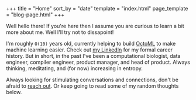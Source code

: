 +++
title = "Home"
sort_by = "date"
template = "index.html"
page_template = "blog-page.html"
+++

Well hello there! If you're here then I assume you are curious to learn a bit more about me. Well I'll try not to dissapoint!

I'm roughly `O(10)` years old, currently helping to build [OctoML](https://octoml.ai) to make machine learning easier. Check out [my LinkedIn](https://linkedin.com/u/binarybana) for my formal career history. But in short, in the past I've been a computational biologist, data engineer, compiler engineer, product manager, and head of product. Always thinking, meditating, and (for now) increasing in entropy.

Always looking for stimulating conversations and connections, don't be afraid to [reach out](mailto:binarybana+homepage@gmail.com). Or keep going to read some of my random thoughts below.

<!-- ```rust
let x: &str = "More to come, stay tuned!";
``` -->